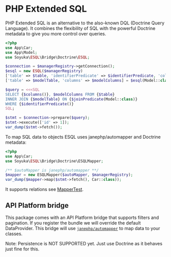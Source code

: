 # PHP Extended SQL

PHP Extended SQL is an alternative to the also-known DQL (Doctrine Query Language). It combines the flexibility of SQL with the powerful Doctrine metadata to give you more control over queries.

```php
<?php
use App\Car;
use App\Model;
use Soyuka\ESQL\Bridge\Doctrine\ESQL;

$connection = $managerRegistry->getConnection();
$esql = new ESQL($managerRegistry)
['table' => $table, 'identifierPredicate' => $identifierPredicate, 'columns' => $columns, 'joinPredicate' => $joinPredicate] = $esql(Car::class);
['table' => $modelTable, 'columns' => $modelColumns] = $esql(Model::class);

$query = <<<SQL
SELECT {$columns()}, $modelColumns FROM {$table} 
INNER JOIN {$modelTable} ON {$joinPredicate(Model::class)}
WHERE {$identifierPredicate()}
SQL;

$stmt = $connection->prepare($query);
$stmt->execute(['id' => 1]);
var_dump($stmt->fetch());
```

To map SQL data to objects ESQL uses janephp/automapper and Doctrine metadata:

```php
<?php
use App\Car;
use Soyuka\ESQL\Bridge\Doctrine\ESQLMapper;

/** $autoMapper is janephp/automapper **/
$mapper = new ESQLMapper($autoMapper, $managerRegistry);
var_dump($mapper->map($stmt->fetch(), Car::class));
```

It supports relations see [MapperTest](https://github.com/soyuka/esql/blob/main/tests/Mapper/MapperTest.php).

## API Platform bridge

This package comes with an API Platform bridge that supports filters and pagination. If you register the bundle we will override the default DataProvider. This bridge will use [`janephp/automapper`](https://github.com/janephp/automapper) to map data to your classes.

Note: Persistence is NOT SUPPORTED yet. Just use Doctrine as it behaves just fine for this.

